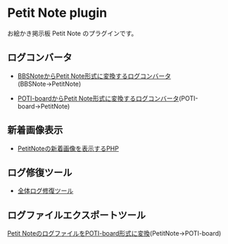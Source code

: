 # Petit Note plugin
お絵かき掲示板 Petit Note のプラグインです。
## ログコンバータ
- [BBSNoteからPetit Note形式に変換するログコンバータ](https://github.com/satopian/PetitNote_plugin/tree/main/logconverter/bbsnote2)(BBSNote→PetitNote)

- [POTI-boardからPetit Note形式に変換するログコンバータ](https://github.com/satopian/PetitNote_plugin/tree/main/logconverter/poti2)(POTI-board→PetitNote)

## 新着画像表示
- [PetitNoteの新着画像を表示するPHP](https://github.com/satopian/PetitNote_plugin/tree/main/newimage)

## ログ修復ツール
- [全体ログ修復ツール](https://github.com/satopian/PetitNote_plugin/tree/main/recoverlog)

## ログファイルエクスポートツール
[Petit NoteのログファイルをPOTI-board形式に変換](https://github.com/satopian/PetitNote_plugin/tree/main/logexporter)(PetitNote→POTI-board)
